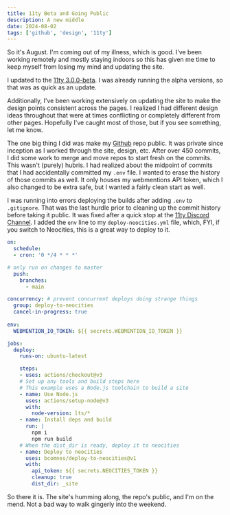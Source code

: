 ```yaml
---
title: 11ty Beta and Going Public
description: A new middle
date: 2024-08-02
tags: ['github', 'design', '11ty']
---
```

So it's August. I'm coming out of my illness, which is good. I've been working remotely and mostly staying indoors so this has given me time to keep myself from losing my mind and updating the site.

I updated to the [11ty 3.0.0-beta](https://www.11ty.dev/blog/three-point-oh-beta-one/). I was already running the alpha versions, so that was as quick as an update.

Additionally, I've been working extensively on updating the site to make the design points consistent across the pages. I realized I had different design ideas throughout that were at times conflicting or completely different from other pages. Hopefully I've caught most of those, but if you see something, let me know.

The one big thing I did was make my [Github](https://github.com) repo public. It was private since inception as I worked through the site, design, etc. After over 450 commits, I did some work to merge and move repos to start fresh on the commits. This wasn't (purely) hubris. I had realized about the midpoint of commits that I had accidentally committed my `.env` file. I wanted to erase the history of those commits as well. It only houses my webmentions API token, which I also changed to be extra safe, but I wanted a fairly clean start as well.

I was running into errors deploying the builds after adding `.env` to `.gitignore`. That was the last hurdle prior to cleaning up the commit history before taking it public. It was fixed after a quick stop at the [11ty Discord Channel](https://discord.com/channels/741017160297611315/1022195881698672650). I added the `env` line to my `deploy-neocities.yml` file, which, FYI, if you switch to Neocities, this is a great way to deploy to it.

```yml name: Deploy to neocities
on:
  schedule:
  - cron: '0 */4 * * *'

# only run on changes to master
  push:
    branches:
      - main

concurrency: # prevent concurrent deploys doing strange things
  group: deploy-to-neocities
  cancel-in-progress: true
  
env:
  WEBMENTION_IO_TOKEN: ${{ secrets.WEBMENTION_IO_TOKEN }}

jobs:
  deploy:
    runs-on: ubuntu-latest

    steps:
    - uses: actions/checkout@v3
    # Set up any tools and build steps here
    # This example uses a Node.js toolchain to build a site
    - name: Use Node.js
      uses: actions/setup-node@v3
      with:
        node-version: lts/*
    - name: Install deps and build
      run: |
        npm i
        npm run build
    # When the dist_dir is ready, deploy it to neocities
    - name: Deploy to neocities
      uses: bcomnes/deploy-to-neocities@v1
      with:
        api_token: ${{ secrets.NEOCITIES_TOKEN }}
        cleanup: true
        dist_dir: _site
```


So there it is. The site's humming along, the repo's public, and I'm on the mend. Not a bad way to walk gingerly into the weekend.